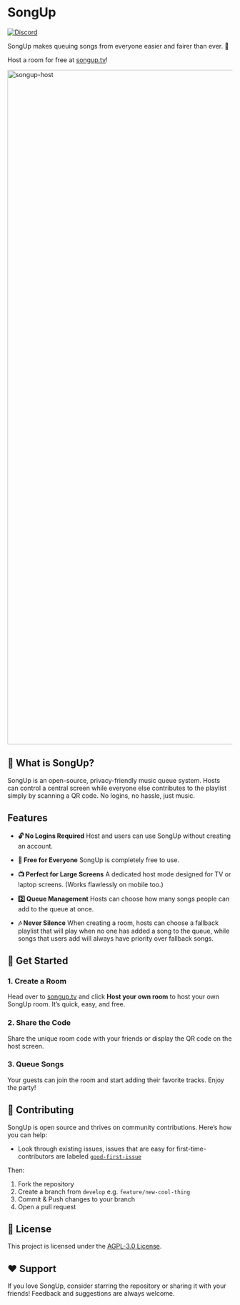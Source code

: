 # SongUp

[![Discord](https://img.shields.io/badge/Discord-%235865F2.svg?style=for-the-badge&logo=discord&logoColor=white)](https://songup.tv/discord)

SongUp makes queuing songs from everyone easier and fairer than ever. 🎵

Host a room for free at [songup.tv](https://songup.tv)!

<img width="2656" height="1511" alt="songup-host" src="https://github.com/user-attachments/assets/fabd4b36-887e-4406-9cc9-47c7c1b5b122" />


## 🎉 What is SongUp?

SongUp is an open-source, privacy-friendly music queue system. Hosts can control a central screen while everyone else contributes to the playlist simply by scanning a QR code. No logins, no hassle, just music.

## Features

- **🔓 No Logins Required**
  Host and users can use SongUp without creating an account.

- **💸 Free for Everyone**
  SongUp is completely free to use.

- **📺 Perfect for Large Screens**
  A dedicated host mode designed for TV or laptop screens.
  (Works flawlessly on mobile too.)

- **2️⃣ Queue Management**
  Hosts can choose how many songs people can add to the queue at once.
  
- **🎶 Never Silence**
  When creating a room, hosts can choose a fallback playlist that will play when no one has added a song to the queue, while
  songs that users add will always have priority over fallback songs.

## 🎯 Get Started

### 1. Create a Room

Head over to [songup.tv](https://songup.tv) and click **Host your own room** to host your own SongUp room. It’s quick, easy, and free.

### 2. Share the Code

Share the unique room code with your friends or display the QR code on the host screen.

### 3. Queue Songs

Your guests can join the room and start adding their favorite tracks. Enjoy the party!

## 🤝 Contributing

SongUp is open source and thrives on community contributions. Here’s how you can help:

- Look through existing issues, issues that are easy for first-time-contributors are labeled [`good-first-issue`](https://github.com/motz0815/songup/labels/good%20first%20issue)

Then:

1. Fork the repository
2. Create a branch from `develop` e.g. `feature/new-cool-thing`
3. Commit & Push changes to your branch
4. Open a pull request

## 📜 License

This project is licensed under the [AGPL-3.0 License](https://www.gnu.org/licenses/agpl-3.0.html).

## ❤️ Support

If you love SongUp, consider starring the repository or sharing it with your friends! Feedback and suggestions are always welcome.
